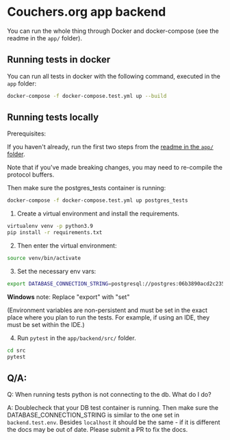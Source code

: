 # Couchers.org app backend

You can run the whole thing through Docker and docker-compose (see the readme in the `app/` folder).

## Running tests in docker

You can run all tests in docker with the following command, executed in the `app` folder:

```sh
docker-compose -f docker-compose.test.yml up --build
```

## Running tests locally

Prerequisites:

If you haven't already, run the first two steps from the [readme in the `app/` folder](https://github.com/Couchers-org/couchers/blob/develop/app/readme.md).

Note that if you've made breaking changes, you may need to re-compile the protocol buffers.

Then make sure the postgres_tests container is running:

```sh
docker-compose -f docker-compose.test.yml up postgres_tests
```

1. Create a virtual environment and install the requirements.

```sh
virtualenv venv -p python3.9
pip install -r requirements.txt
```

2. Then enter the virtual environment:

```sh
source venv/bin/activate
```

3. Set the necessary env vars:

```sh
export DATABASE_CONNECTION_STRING=postgresql://postgres:06b3890acd2c235c41be0bbfe22f1b386a04bf02eedf8c977486355616be2aa1@localhost:6544/postgres
```

**Windows** note: Replace "export" with "set"

(Environment variables are non-persistent and must be set in the exact place where you plan to run the tests. For example, if using an IDE, they must be set within the IDE.)

4. Run `pytest` in the `app/backend/src/` folder.

```sh
cd src
pytest
```

## Q/A:

Q: When running tests python is not connecting to the db. What do I do?

A: Doublecheck that your DB test container is running. Then make sure the DATABASE_CONNECTION_STRING is similar to the one set in `backend.test.env`. Besides `localhost` it should be the same - if it is different the docs may be out of date. Please submit a PR to fix the docs.
